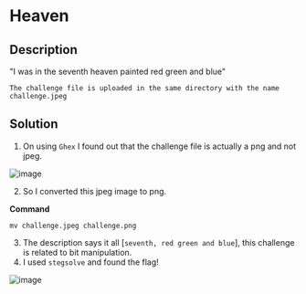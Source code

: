 # Heaven

## Description

"I was in the seventh heaven painted red green and blue"

`The challenge file is uploaded in the same directory with the name challenge.jpeg`

## Solution

1. On using `Ghex` I found out that the challenge file is actually a png and not jpeg.

![image](https://user-images.githubusercontent.com/85097320/184502871-fdb7d302-571a-49dc-9349-02f699f8c981.png)

2. So I converted this jpeg image to png.

**Command**
```console
mv challenge.jpeg challenge.png
```

3. The description says it all [`seventh, red green and blue`], this challenge is related to bit manipulation.
4. I used `stegsolve` and found the flag!

![image](https://user-images.githubusercontent.com/85097320/184503045-222b24a6-993e-456b-9b18-03627e88ae5c.png)
